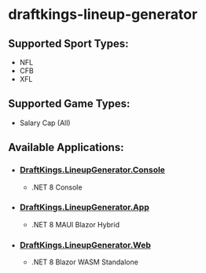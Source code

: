 # draftkings-lineup-generator

## Supported Sport Types:
- NFL
- CFB
- XFL

## Supported Game Types:
- Salary Cap (All)

## Available Applications:

- ### [DraftKings.LineupGenerator.Console](DraftKings.LineupGenerator.Console/README.md)
  - .NET 8 Console

- ### [DraftKings.LineupGenerator.App](DraftKings.LineupGenerator.App/README.md)
  - .NET 8 MAUI Blazor Hybrid

- ### [DraftKings.LineupGenerator.Web](DraftKings.LineupGenerator.Web/README.md)
  - .NET 8 Blazor WASM Standalone
